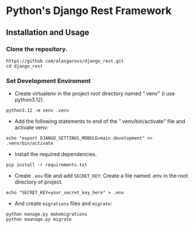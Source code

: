 # Python's Django Rest Framework

## Installation and Usage

### Clone the repository.

```console
https://github.com/alasgarovs/django_rest.git
cd django_rest
```

### Set Development Enviroment
- Create virtualenv in the project root directory named ".venv" (i use python3.12).
```console
python3.12 -m venv .venv
```
- Add the following statements to end of the  ".venv/bin/activate" file and activate venv:
```console
echo "export DJANGO_SETTINGS_MODULE=main.development" >> .venv/bin/activate
```
- Install the required dependencies.
```console
pip install -r requirements.txt
```
- Create `.env` file and add `SECRET_KEY`: Create a file named .env in the root directory of project.
```console
echo "SECRET_KEY=your_secret_key_here" > .env
```

- And create `migrations` files and `migrate`:
```console
python manage.py makemigrations
python maanage.py migrate
```
